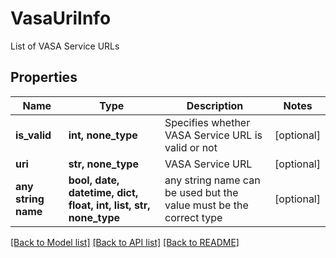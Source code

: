 # VasaUriInfo

List of VASA Service URLs

## Properties
Name | Type | Description | Notes
------------ | ------------- | ------------- | -------------
**is_valid** | **int, none_type** | Specifies whether VASA Service URL is valid or not | [optional] 
**uri** | **str, none_type** | VASA Service URL | [optional] 
**any string name** | **bool, date, datetime, dict, float, int, list, str, none_type** | any string name can be used but the value must be the correct type | [optional]

[[Back to Model list]](../README.md#documentation-for-models) [[Back to API list]](../README.md#documentation-for-api-endpoints) [[Back to README]](../README.md)


